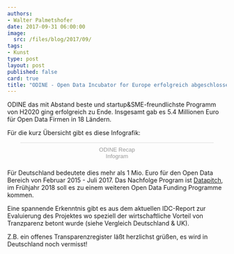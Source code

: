 ```yaml
---
authors: 
- Walter Palmetshofer
date: 2017-09-31 06:00:00
image:
  src: /files/blog/2017/09/ 
tags:
- Kunst
type: post
layout: post
published: false
card: true
title: "ODINE - Open Data Incubator for Europe erfolgreich abgeschlossen!" 
---
```


ODINE das mit Abstand beste und startup&SME-freundlichste Programm von H2020 ging erfolgreich zu Ende. 
Insgesamt gab es 5.4 Millionen Euro für Open Data Firmen in 18 Ländern.

Für die kurz Übersicht gibt es diese Infografik:

<div class="infogram-embed" data-id="_/g1nJ9jOpBlHdpj1zRSiN" data-type="interactive" data-title="ODINE Recap"></div><script>!function(e,t,s,i){var n="InfogramEmbeds",o=e.getElementsByTagName("script"),d=o[0],r=/^http:/.test(e.location)?"http:":"https:";if(/^\/{2}/.test(i)&&(i=r+i),window[n]&&window[n].initialized)window[n].process&&window[n].process();else if(!e.getElementById(s)){var a=e.createElement("script");a.async=1,a.id=s,a.src=i,d.parentNode.insertBefore(a,d)}}(document,0,"infogram-async","https://e.infogram.com/js/dist/embed-loader-min.js");</script><div style="padding:8px 0;font-family:Arial!important;font-size:13px!important;line-height:15px!important;text-align:center;border-top:1px solid #dadada;margin:0 30px"><a href="https://infogram.com/8f03bbc0-e819-4e13-82bd-2e606bdcb505" style="color:#989898!important;text-decoration:none!important;" target="_blank">ODINE Recap</a><br><a href="https://infogram.com" style="color:#989898!important;text-decoration:none!important;" target="_blank" rel="nofollow">Infogram</a></div>

Für Deutschland bedeutete dies mehr als 1 Mio. Euro für den Open Data Bereich von Februar 2015 - Juli 2017.
Das Nachfolge Program ist [Datapitch](https://datapitch.eu/), im Frühjahr 2018 soll es zu einem weiteren Open Data Funding Programme kommen.


Eine spannende Erkenntnis gibt es aus dem aktuellen IDC-Report zur Evaluierung des Projektes 
wo speziell der wirtschaftliche Vorteil von Tranzparenz betont wurde (siehe Vergleich Deutschland & UK).

Z.B. ein offenes Transparenzregister läßt herzlichst grüßen, es wird in Deutschland noch vermisst!




